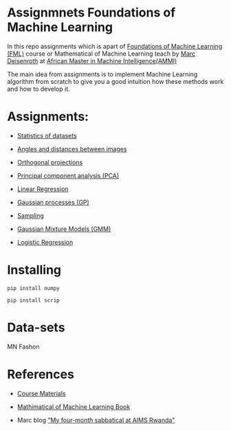 # Assignmnets Foundations of Machine Learning
In this repo assignments which is apart of [Foundations of Machine Learning (FML)](https://sites.google.com/view/marcdeisenroth/teaching/201819/foundations-of-machine-learning) course or Mathematical of Machine Learning teach by [Marc Deisenroth](https://sites.google.com/view/marcdeisenroth) at [African Master in Machine Intelligence(AMMI)](https://aimsammi.org)

The main idea from assignments is to implement Machine Learning algorithm from scratch to give you a good intuition how these methods work and how to develop it. 

# Assignments:

- [Statistics of datasets](https://github.com/montaserFath/Assignmnets-Fundamentals-of-ML-AMMI/blob/master/statistics_Montaser.ipynb)

- [Angles and distances between images](https://github.com/montaserFath/Assignmnets-Fundamentals-of-ML-AMMI/blob/master/distances_and_angles_Montaser.ipynb)

- [Orthogonal projections](https://github.com/montaserFath/Assignmnets-Fundamentals-of-ML-AMMI/blob/master/Projections_Montaser.ipynb)

- [Principal component analysis (PCA)](https://github.com/montaserFath/Assignmnets-Fundamentals-of-ML-AMMI/blob/master/pca.Montaser.ipynb)

- [Linear Regression](https://github.com/montaserFath/Assignmnets-Fundamentals-of-ML-AMMI/blob/master/linear_regression_Assignment_Montaser.ipynb)

- [Gaussian processes (GP)](https://github.com/montaserFath/Assignmnets-Fundamentals-of-ML-AMMI/blob/master/Montaser_GP.py)

- [Sampling](https://github.com/montaserFath/Assignmnets-Fundamentals-of-ML-AMMI/blob/master/mcmc_coursework_%3CMONTASER%3E.py)

- [Gaussian Mixture Models (GMM)](https://github.com/montaserFath/Assignmnets-Fundamentals-of-ML-AMMI/blob/master/gmm_coding_answers%3CMontaser%3E.py)

- [Logistic Regression](https://github.com/montaserFath/Assignmnets-Fundamentals-of-ML-AMMI/blob/master/logistic_regression_assignment_MontaserMohammedalamen.ipynb)

# Installing
`pip install numpy`

`pip install scrip`

# Data-sets
MN
Fashon 

# References

- [Course Materials](https://sites.google.com/view/marcdeisenroth/teaching/201819/foundations-of-machine-learning)

- [Mathimatical of Machine Learning Book](https://mml-book.github.io/)

- Marc blog ["My four-month sabbatical at AIMS Rwanda"](https://aimsammi.org/blog-post/my-four-month-sabbatical-at-aims-rwanda-part-one/)
